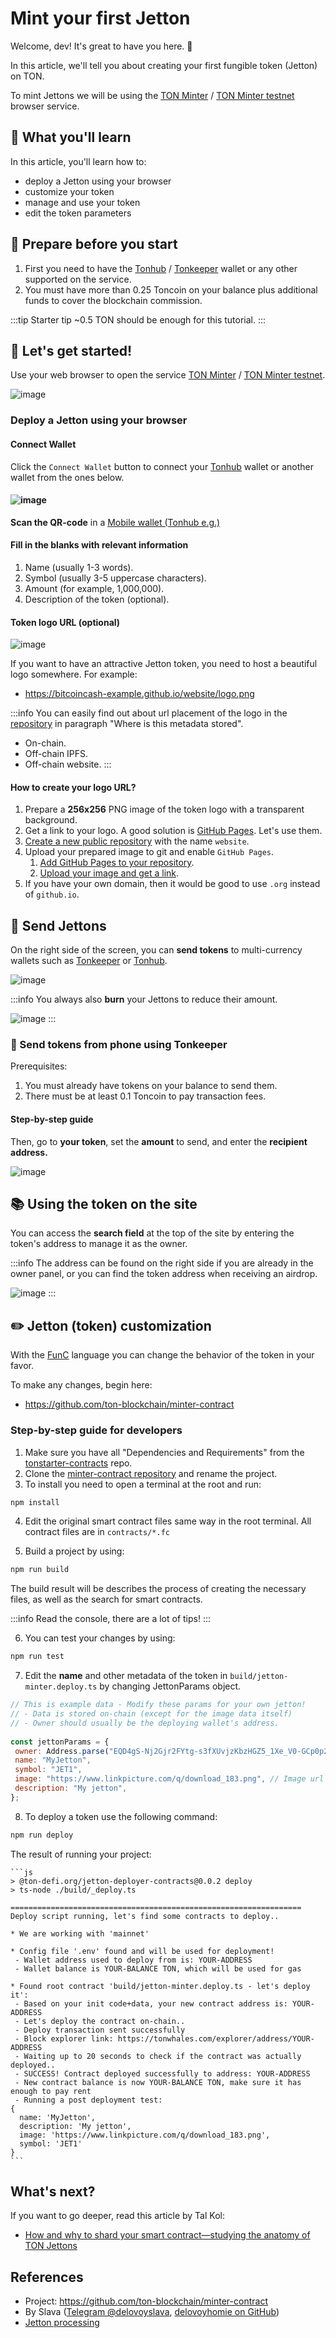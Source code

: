 # Mint your first Jetton

Welcome, dev! It's great to have you here. 👋

In this article, we'll tell you about creating your first fungible token (Jetton) on TON.

To mint Jettons we will be using the [TON Minter](https://minter.ton.org/) / [TON Minter testnet](https://minter.ton.org/?testnet=true) browser service.

## 📖 What you'll learn

In this article, you'll learn how to:

- deploy a Jetton using your browser
- customize your token
- manage and use your token
- edit the token parameters

## 📌 Prepare before you start

1. First you need to have the [Tonhub](https://ton.app/wallets/tonhub-wallet) / [Tonkeeper](https://ton.app/wallets/tonkeeper) wallet or any other supported on the service.
2. You must have more than 0.25 Toncoin on your balance plus additional funds to cover the blockchain commission.

:::tip Starter tip
~0.5 TON should be enough for this tutorial.
:::

## 🚀 Let's get started!

Use your web browser to open the service [TON Minter](https://minter.ton.org/) / [TON Minter testnet](https://minter.ton.org/?testnet=true).

![image](/img/tutorials/jetton/jetton-main-page.png)

### Deploy a Jetton using your browser

#### Connect Wallet

Click the `Connect Wallet` button to connect your [Tonhub](https://ton.app/wallets/tonhub-wallet) wallet or another wallet from the ones below.

#### ![image](/img/tutorials/jetton/jetton-connect-wallet.png)

**Scan the QR-code** in a [Mobile wallet (Tonhub e.g.)](https://ton.app/wallets/tonhub-wallet)

#### Fill in the blanks with relevant information

1. Name (usually 1-3 words).
2. Symbol (usually 3-5 uppercase characters).
3. Amount (for example, 1,000,000).
4. Description of the token (optional).

#### Token logo URL (optional)

![image](/img/tutorials/jetton/jetton-token-logo.png)

If you want to have an attractive Jetton token, you need to host a beautiful logo somewhere. For example:

- https://bitcoincash-example.github.io/website/logo.png

:::info
You can easily find out  about url placement of the logo in the [repository](https://github.com/ton-blockchain/minter-contract#jetton-metadata-field-best-practices) in paragraph "Where is this metadata stored".

- On-chain.
- Off-chain IPFS.
- Off-chain website.
  :::

#### How to create your logo URL?

1. Prepare a **256x256** PNG image of the token logo with a transparent background.
2. Get a link to your logo. A good solution is [GitHub Pages](https://pages.github.com/). Let's use them.
3. [Create a new public repository](https://docs.github.com/en/get-started/quickstart/create-a-repo) with the name `website`.
4. Upload your prepared image to git and enable `GitHub Pages`.
   1. [Add GitHub Pages to your repository](https://docs.github.com/en/pages/getting-started-with-github-pages/creating-a-github-pages-site).
   2. [Upload your image and get a link](https://docs.github.com/en/repositories/working-with-files/managing-files/adding-a-file-to-a-repository).
5. If you have your own domain, then it would be good to use `.org` instead of `github.io`.

## 💸 Send Jettons

On the right side of the screen, you can **send tokens** to multi-currency wallets such as [Tonkeeper](https://tonkeeper.com/) or [Tonhub](https://ton.app/wallets/tonhub-wallet).

![image](/img/tutorials/jetton/jetton-send-tokens.png)

:::info
You always also **burn** your Jettons to reduce their amount.

![image](/img/tutorials/jetton/jetton-burn-tokens.png)
:::

### 📱 Send tokens from phone using Tonkeeper

Prerequisites:

1. You must already have tokens on your balance to send them.
2. There must be at least 0.1 Toncoin to pay transaction fees.

#### Step-by-step guide

Then, go to **your token**, set the **amount** to send, and enter the **recipient address.**

![image](/img/tutorials/jetton/jetton-send-tutorial.png)

## 📚 Using the token on the site

You can access the **search field** at the top of the site by entering the token's address to manage it as the owner.

:::info
The address can be found on the right side if you are already in the owner panel, or you can find the token address when receiving an airdrop.

![image](/img/tutorials/jetton/jetton-wallet-address.png)
:::

## ✏️ Jetton (token) customization

With the [FunC](/v3/documentation/smart-contracts/func/overview) language you can change the behavior of the token in your favor.

To make any changes, begin here:

- https://github.com/ton-blockchain/minter-contract

### Step-by-step guide for developers

1. Make sure you have all "Dependencies and Requirements" from the [tonstarter-contracts](https://github.com/ton-defi-org/tonstarter-contracts) repo.
2. Clone the [minter-contract repository](https://github.com/ton-blockchain/minter-contract) and rename the project.
3. To install you need to open a terminal at the root and run:

```bash npm2yarn
npm install
```

4. Edit the original smart contract files same way in the root terminal. All contract files are in `contracts/*.fc`

5. Build a project by using:

```bash npm2yarn
npm run build
```

The build result will be describes the process of creating the necessary files, as well as the search for smart contracts.

:::info
Read the console, there are a lot of tips!
:::

6. You can test your changes by using:

```bash npm2yarn
npm run test
```

7. Edit the **name** and other metadata of the token in `build/jetton-minter.deploy.ts` by changing JettonParams object.

```js
// This is example data - Modify these params for your own jetton!
// - Data is stored on-chain (except for the image data itself)
// - Owner should usually be the deploying wallet's address.
  
const jettonParams = {
 owner: Address.parse("EQD4gS-Nj2Gjr2FYtg-s3fXUvjzKbzHGZ5_1Xe_V0-GCp0p2"),
 name: "MyJetton",
 symbol: "JET1",
 image: "https://www.linkpicture.com/q/download_183.png", // Image url
 description: "My jetton",
};
```

8. To deploy a token use the following command:

```bash npm2yarn
npm run deploy
```

The result of running your project:

````
```js
> @ton-defi.org/jetton-deployer-contracts@0.0.2 deploy
> ts-node ./build/_deploy.ts

=================================================================
Deploy script running, let's find some contracts to deploy..

* We are working with 'mainnet'

* Config file '.env' found and will be used for deployment!
 - Wallet address used to deploy from is: YOUR-ADDRESS
 - Wallet balance is YOUR-BALANCE TON, which will be used for gas

* Found root contract 'build/jetton-minter.deploy.ts - let's deploy it':
 - Based on your init code+data, your new contract address is: YOUR-ADDRESS
 - Let's deploy the contract on-chain..
 - Deploy transaction sent successfully
 - Block explorer link: https://tonwhales.com/explorer/address/YOUR-ADDRESS
 - Waiting up to 20 seconds to check if the contract was actually deployed..
 - SUCCESS! Contract deployed successfully to address: YOUR-ADDRESS
 - New contract balance is now YOUR-BALANCE TON, make sure it has enough to pay rent
 - Running a post deployment test:
{
  name: 'MyJetton',
  description: 'My jetton',
  image: 'https://www.linkpicture.com/q/download_183.png',
  symbol: 'JET1'
}
```
````

## What's next?

If you want to go deeper, read this article by Tal Kol:

- [How and why to shard your smart contract—studying the anatomy of TON Jettons](https://blog.ton.org/how-to-shard-your-ton-smart-contract-and-why-studying-the-anatomy-of-tons-jettons)

## References

- Project: https://github.com/ton-blockchain/minter-contract
- By Slava ([Telegram @delovoyslava](https://t.me/delovoyslava), [delovoyhomie on GitHub](https://github.com/delovoyhomie))
- [Jetton processing](/v3/guidelines/dapps/asset-processing/jettons)
